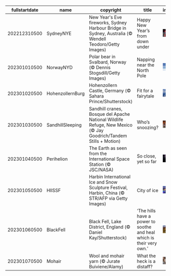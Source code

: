 |fullstartdate|name|copyright|title|image|
|--|--|--|--|--|
202212310500|SydneyNYE|New Year's Eve fireworks, Sydney Harbour Bridge in Sydney, Australia (© Wendell Teodoro/Getty Images)|Happy New Year’s from down under|![](/en-CA/2023/01/202212310500SydneyNYE.jpg)|
202301010500|NorwayNYD|Polar bear in Svalbard, Norway (© Dennis Stogsdill/Getty Images)|Napping near the North Pole|![](/en-CA/2023/01/202301010500NorwayNYD.jpg)|
202301020500|HohenzollernBurg|Hohenzollern Castle, Germany (© Sahara Prince/Shutterstock)|Fit for a fairytale|![](/en-CA/2023/01/202301020500HohenzollernBurg.jpg)|
202301030500|SandhillSleeping|Sandhill cranes, Bosque del Apache National Wildlife Refuge, New Mexico (© Jay Goodrich/Tandem Stills + Motion)|Who’s snoozing?|![](/en-CA/2023/01/202301030500SandhillSleeping.jpg)|
202301040500|Perihelion|The Earth as seen from the International Space Station (© JSC/NASA)|So close, yet so far|![](/en-CA/2023/01/202301040500Perihelion.jpg)|
202301050500|HIISSF|Harbin International Ice and Snow Sculpture Festival, Harbin, China (© STR/AFP via Getty Images)|City of ice|![](/en-CA/2023/01/202301050500HIISSF.jpg)|
202301060500|BlackFell|Black Fell, Lake District, England (© Daniel Kay/Shutterstock)|‘The hills have a power to soothe and heal which is their very own.’|![](/en-CA/2023/01/202301060500BlackFell.jpg)|
202301070500|Mohair|Wool and mohair yarn (© Jurate Buiviene/Alamy)|What the heck is a distaff?|![](/en-CA/2023/01/202301070500Mohair.jpg)|
